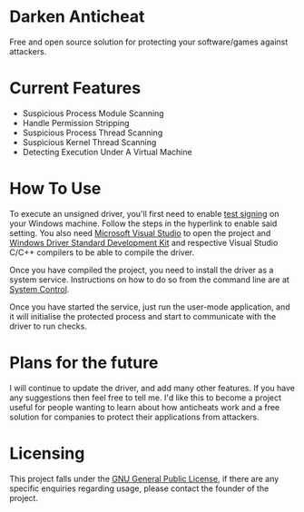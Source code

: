 # Darken Anticheat
Free and open source solution for protecting your software/games against attackers.

# Current Features
- Suspicious Process Module Scanning
- Handle Permission Stripping
- Suspicious Process Thread Scanning
- Suspicious Kernel Thread Scanning
- Detecting Execution Under A Virtual Machine

# How To Use

To execute an unsigned driver, you'll first need to enable [test signing](https://learn.microsoft.com/en-us/windows-hardware/drivers/install/test-signing) on your Windows machine. Follow the steps in the hyperlink to enable said setting.
You also need [Microsoft Visual Studio](https://visualstudio.microsoft.com/) to open the project and [Windows Driver Standard Development Kit](https://learn.microsoft.com/en-us/windows-hardware/drivers/download-the-wdk) and respective Visual Studio C/C++ compilers to be able to compile the driver.

Once you have compiled the project, you need to install the driver as a system service. Instructions on how to do so from the command line are at [System Control](https://learn.microsoft.com/en-us/previous-versions/windows/it-pro/windows-server-2012-r2-and-2012/cc754599(v=ws.11)).

Once you have started the service, just run the user-mode application, and it will initialise the protected process and start to communicate with the driver to run checks.

# Plans for the future

I will continue to update the driver, and add many other features. If you have any suggestions then feel free to tell me. I'd like this to become a project useful for people wanting to learn about how anticheats work and a free solution for companies to protect their applications from attackers.

# Licensing
This project falls under the [GNU General Public License](LICENSE), if there are any specific enquiries regarding usage, please contact the founder of the project.
